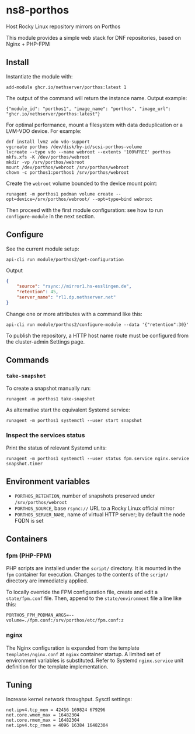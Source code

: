 # ns8-porthos

Host Rocky Linux repository mirrors on Porthos

This module provides a simple web stack for DNF repositories, based on Nginx + PHP-FPM

## Install

Instantiate the module with:

    add-module ghcr.io/nethserver/porthos:latest 1

The output of the command will return the instance name.
Output example:

    {"module_id": "porthos1", "image_name": "porthos", "image_url": "ghcr.io/nethserver/porthos:latest"}

For optimal performance, mount a filesystem with data deduplication or a
LVM-VDO device. For example:

    dnf install lvm2 vdo vdo-support
    vgcreate porthos /dev/disk/by-id/scsi-porthos-volume
    lvcreate --type vdo --name webroot --extents '100%FREE' porthos
    mkfs.xfs -K /dev/porthos/webroot
    mkdir -vp /srv/porthos/webroot
    mount /dev/porthos/webroot /srv/porthos/webroot
    chown -c porthos1:porthos1 /srv/porthos/webroot

Create the `webroot` volume bounded to the device mount point:

    runagent -m porthos1 podman volume create --opt=device=/srv/porthos/webroot/ --opt=type=bind webroot

Then proceed with the first module configuration: see how to run
`configure-module` in the next section.

## Configure

See the current module setup:

    api-cli run module/porthos2/get-configuration

Output

```json
{
    "source": "rsync://mirror1.hs-esslingen.de",
    "retention": 45,
    "server_name": "rl1.dp.nethserver.net"
}
```

Change one or more attributes with a command like this:

    api-cli run module/porthos2/configure-module --data '{"retention":30}'

To publish the repository, a HTTP host name route must be configured from
the cluster-admin Settings page.

## Commands

### `take-snapshot`

To create a snapshot manually run:

    runagent -m porthos1 take-snapshot

As alternative start the equivalent Systemd service:

    runagent -m porthos1 systemctl --user start snapshot

### Inspect the services status

Print the status of relevant Systemd units:

    runagent -m porthos1 systemctl --user status fpm.service nginx.service snapshot.timer

## Environment variables

- `PORTHOS_RETENTION`, number of snapshots preserved under `/srv/porthos/webroot`
- `PORTHOS_SOURCE`, base `rsync://` URL to a Rocky Linux official mirror
- `PORTHOS_SERVER_NAME`, name of virtual HTTP server; by default the node FQDN is set

## Containers

### fpm (PHP-FPM)

PHP scripts are installed under the `script/` directory. It is mounted in the
`fpm` container for execution. Changes to the contents of the `script/`
directory are immediately applied.

To locally override the FPM configuration file, create and edit a
`state/fpm.conf` file. Then, append to the `state/environment` file a line
like this:

    PORTHOS_FPM_PODMAN_ARGS=--volume=./fpm.conf:/srv/porthos/etc/fpm.conf:z

### nginx

The Nginx configuration is expanded from the template
`templates/nginx.conf` at `nginx` container startup. A limited set of
environment variables is substituted. Refer to Systemd `nginx.service`
unit definition for the template implementation.

## Tuning

Increase kernel network throughput. Sysctl settings:

```
net.ipv4.tcp_mem = 42456 169824 679296
net.core.wmem_max = 16482304
net.core.rmem_max = 16482304
net.ipv4.tcp_rmem = 4096 16384 16482304
```